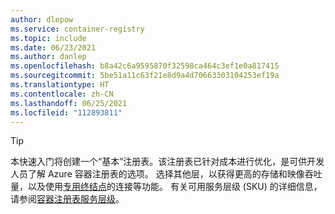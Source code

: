 ```yaml
---
author: dlepow
ms.service: container-registry
ms.topic: include
ms.date: 06/23/2021
ms.author: danlep
ms.openlocfilehash: b8a42c6a9595870f32598ca464c3ef1e0a817415
ms.sourcegitcommit: 5be51a11c63f21e8d9a4d70663303104253ef19a
ms.translationtype: HT
ms.contentlocale: zh-CN
ms.lasthandoff: 06/25/2021
ms.locfileid: "112893811"
---
```

> [!TIP]
> 本快速入门将创建一个“基本”注册表。该注册表已针对成本进行优化，是可供开发人员了解 Azure 容器注册表的选项。 选择其他层，以获得更高的存储和映像吞吐量，以及使用[专用终结点](../articles/container-registry/container-registry-private-link.md)的连接等功能。 有关可用服务层级 (SKU) 的详细信息，请参阅[容器注册表服务层级](../articles/container-registry/container-registry-skus.md)。 